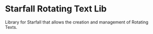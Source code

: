 # Starfall Rotating Text Lib
 Library for Starfall that allows the creation and management of Rotating Texts.

